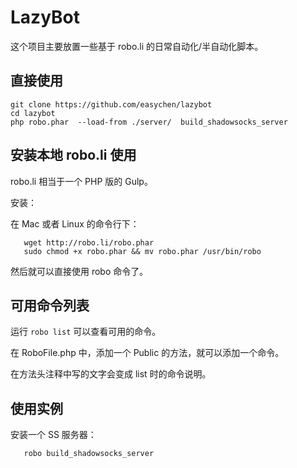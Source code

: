# LazyBot

这个项目主要放置一些基于 robo.li 的日常自动化/半自动化脚本。

## 直接使用

```
git clone https://github.com/easychen/lazybot
cd lazybot
php robo.phar  --load-from ./server/  build_shadowsocks_server
```

## 安装本地 robo.li 使用

robo.li 相当于一个 PHP 版的 Gulp。

安装：

在 Mac 或者 Linux 的命令行下：

```
   wget http://robo.li/robo.phar
   sudo chmod +x robo.phar && mv robo.phar /usr/bin/robo
```

然后就可以直接使用 robo 命令了。

## 可用命令列表

运行 `robo list` 可以查看可用的命令。

在 RoboFile.php 中，添加一个 Public 的方法，就可以添加一个命令。 

在方法头注释中写的文字会变成 list 时的命令说明。

## 使用实例

安装一个 SS 服务器：

```
   robo build_shadowsocks_server
```   